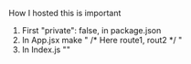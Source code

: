 How I hosted this is important

1) First "private": false, in package.json
2) In App.jsx make "<Routes> /* Here route1, rout2 */ </Routes>" 
3) In Index.js "<HashRouter><App /></HashRouter>"